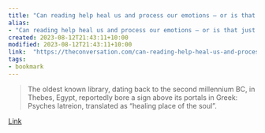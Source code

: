 ```yaml
---
title: "Can reading help heal us and process our emotions – or is that just a story we tell ourselves?"
alias:
- "Can reading help heal us and process our emotions – or is that just a story we tell ourselves?"
created: 2023-08-12T21:43:11+10:00
modified: 2023-08-12T21:43:11+10:00
link:  "https://theconversation.com/can-reading-help-heal-us-and-process-our-emotions-or-is-that-just-a-story-we-tell-ourselves-197789"
tags:
- bookmark
---
```


> The oldest known library, dating back to the second millennium BC, in Thebes, Egypt, reportedly bore a sign above its portals in Greek: Psyches Iatreion, translated as “healing place of the soul”.

[Link](https://theconversation.com/can-reading-help-heal-us-and-process-our-emotions-or-is-that-just-a-story-we-tell-ourselves-197789)